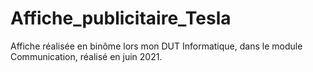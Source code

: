 # Affiche_publicitaire_Tesla
Affiche réalisée en binôme lors mon DUT Informatique, dans le module Communication, réalisé en juin 2021.
